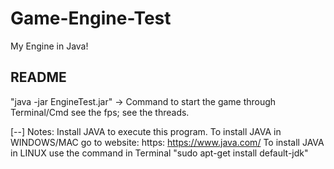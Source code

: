 # Game-Engine-Test
My Engine in Java!


## README ##

"java -jar EngineTest.jar" -> Command to start the game through Terminal/Cmd
see the fps;
see the threads.


[--]
Notes: 
Install JAVA to execute this program.
To install JAVA in WINDOWS/MAC go to website: https: https://www.java.com/
To install JAVA in LINUX use the command in Terminal "sudo apt-get install default-jdk"
